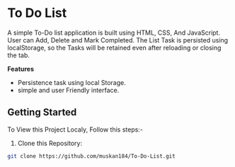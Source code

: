 # To Do List 
A simple To-Do list application is built using HTML, CSS, And JavaScript. User can Add, Delete and Mark Completed. The List Task is persisted using localStorage, so the Tasks will be retained even after reloading or closing the tab.

**Features**
- Persistence task using local Storage.
- simple and user Friendly interface.

## Getting Started  
To View this Project Localy, Follow this steps:-
1. Clone this Repository:
``` bash
git clone https://github.com/muskan184/To-Do-List.git
```
